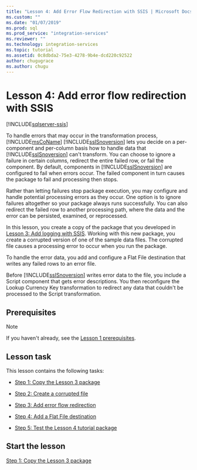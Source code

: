```yaml
---
title: "Lesson 4: Add Error Flow Redirection with SSIS | Microsoft Docs"
ms.custom: ""
ms.date: "01/07/2019"
ms.prod: sql
ms.prod_service: "integration-services"
ms.reviewer: ""
ms.technology: integration-services
ms.topic: tutorial
ms.assetid: 0c8dbda2-75e3-4278-9b4e-dcd220c92522
author: chugugrace
ms.author: chugu
---
```

# Lesson 4: Add error flow redirection with SSIS

[!INCLUDE[sqlserver-ssis](../includes/applies-to-version/sqlserver-ssis.md)]



To handle errors that may occur in the transformation process, [!INCLUDE[msCoName](../includes/msconame-md.md)] [!INCLUDE[ssISnoversion](../includes/ssisnoversion-md.md)] lets you decide on a per-component and per-column basis how to handle data that [!INCLUDE[ssISnoversion](../includes/ssisnoversion-md.md)] can't transform. You can choose to ignore a failure in certain columns, redirect the entire failed row, or fail the component. By default, components in [!INCLUDE[ssISnoversion](../includes/ssisnoversion-md.md)] are configured to fail when errors occur. The failed component in turn causes the package to fail and processing then stops.  
  
Rather than letting failures stop package execution, you may configure and handle potential processing errors as they occur. One option is to ignore failures altogether so your package always runs successfully. You can also redirect the failed row to another processing path, where the data and the error can be persisted, examined, or reprocessed.  
  
In this lesson, you create a copy of the package that you developed in [Lesson 3: Add logging with SSIS](../integration-services/lesson-3-add-logging-with-ssis.md). Working with this new package, you create a corrupted version of one of the sample data files. The corrupted file causes a processing error to occur when you run the package.  
  
To handle the error data, you add and configure a Flat File destination that writes any failed rows to an error file. 
  
Before [!INCLUDE[ssISnoversion](../includes/ssisnoversion-md.md)] writes error data to the file, you include a Script component that gets error descriptions. You then reconfigure the Lookup Currency Key transformation to redirect any data that couldn't be processed to the Script transformation.  
  
## Prerequisites

> [!NOTE]
> If you haven't already, see the [Lesson 1 prerequisites](../integration-services/lesson-1-create-a-project-and-basic-package-with-ssis.md#prerequisites).
 
## Lesson task
This lesson contains the following tasks:  
  
-   [Step 1: Copy the Lesson 3 package](../integration-services/lesson-4-1-copying-the-lesson-3-package.md)  
  
-   [Step 2: Create a corrupted file](../integration-services/lesson-4-2-creating-a-corrupted-file.md)  
  
-   [Step 3: Add error flow redirection](../integration-services/lesson-4-3-adding-error-flow-redirection.md)  
  
-   [Step 4: Add a Flat File destination](../integration-services/lesson-4-4-adding-a-flat-file-destination.md)  
  
-   [Step 5: Test the Lesson 4 tutorial package](../integration-services/lesson-4-5-testing-the-lesson-4-tutorial-package.md)  
  
## Start the lesson  
[Step 1: Copy the Lesson 3 package](../integration-services/lesson-4-1-copying-the-lesson-3-package.md)  
  
  
  
